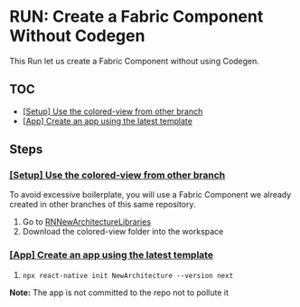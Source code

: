 # RUN: Create a Fabric Component Without Codegen

This Run let us create a Fabric Component without using Codegen.

## TOC

* [[Setup] Use the colored-view from other branch](#colored-view)
* [[App] Create an app using the latest template](#create-app)

## Steps

### [[Setup] Use the colored-view from other branch]()

To avoid excessive boilerplate, you will use a Fabric Component we already created in other branches of this same repository.

1. Go to [RNNewArchitectureLibraries](https://github.com/react-native-community/RNNewArchitectureLibraries/tree/feat/back-fabric-component-070)
2. Download the colored-view folder into the workspace

### [[App] Create an app using the latest template]()

1. `npx react-native init NewArchitecture --version next`

**Note:** The app is not committed to the repo not to pollute it
